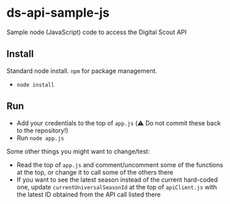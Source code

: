 # ds-api-sample-js

Sample node (JavaScript) code to access the Digital Scout API

## Install

Standard node install. `npm` for package management.

- `node install`

## Run

- Add your credentials to the top of `app.js` (:warning: Do not commit these back to the repository!)
- Run `node app.js`

Some other things you might want to change/test:

- Read the top of `app.js` and comment/uncomment some of the functions at the top, or change it to call some of the others there
- If you want to see the latest season instead of the current hard-coded one, update `currentUniversalSeasonId` at the top of `apiClient.js` with the latest ID obtained from the API call listed there

